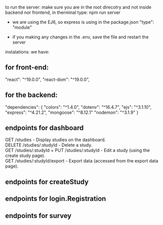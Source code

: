 to run the server: make sure you are in the root direcotry and not inside backend nor frontend, in therminal type: npm run server
- we are using the EJ6, so express is using in the package.json "type": "module"

- if you making any changes in the .env, save the file and restart the server

instalations: we have:
## for front-end:
"react": "^19.0.0",
"react-dom": "^19.0.0",

## for the backend:
 "dependencies": {
    "colors": "^1.4.0",
    "dotenv": "^16.4.7",
    "ejs": "^3.1.10",
    "express": "^4.21.2",
    "mongoose": "^8.12.1"
     "nodemon": "^3.1.9"
  }

## endpoints for dashboard
  GET /studies - Display studies on the dashboard.  
  DELETE /studies/:studyId - Delete a study.  
  GET /studies/:studyId + PUT /studies/:studyId - Edit a study (using the create study page).  
  GET /studies/:studyId/export - Export data (accessed from the export data page).

## endpoints for createStudy


## endpoints for login.Registration


## endpoints for survey